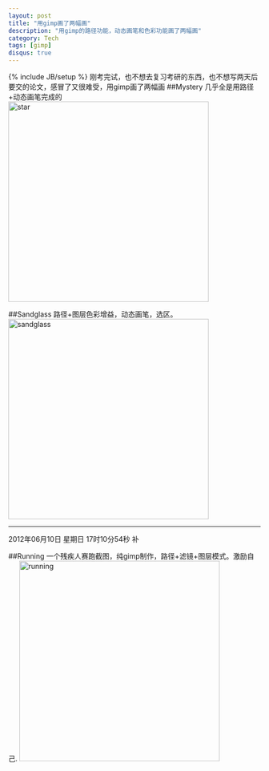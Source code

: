 ```yaml
---
layout: post
title: "用gimp画了两幅画"
description: "用gimp的路径功能，动态画笔和色彩功能画了两幅画"
category: Tech
tags: [gimp]
disqus: true
---
```

{% include JB/setup %}
刚考完试，也不想去复习考研的东西，也不想写两天后要交的论文，感冒了又很难受，用gimp画了两幅画
##Mystery
几乎全是用路径+动态画笔完成的
<img src="http://imgur.com/muFuE.png" hight="200" width="400" alt="star" />

##Sandglass
路径+图层色彩增益，动态画笔，选区。
<img src="http://imgur.com/FU3p8.png" hight="200" width="400" alt="sandglass" />
***
2012年06月10日 星期日 17时10分54秒 补

##Running
一个残疾人赛跑截图，纯gimp制作，路径+滤镜+图层模式。激励自己.
<img src="http://i.imgur.com/FcIjH.png" hight="200" width="400" alt="running" />

